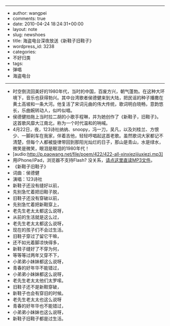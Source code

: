 - --
- author: wangpei
- comments: true
- date: 2010-04-24 18:24:31+00:00
- layout: note
- slug: newshoes
- title: 海盗电台深夜放送《新鞋子旧鞋子》
- wordpress_id: 3238
- categories:
- 不好归类
- tags:
- 弹唱
- 海盗电台
- --
- 时空倒流回美好的1980年代，当时的中国，百废方兴，朝气蓬勃。在这种大环境下，音乐也获得勃兴。其中台湾歌者侯德健来到大陆，把民谣的种子播撒在黄土高坡和一条大河。他复活了宋词元曲的伟大传统，歌词明白晓畅，意韵悠长，乐曲婉转动人，似吟似唱。
- 侯德健拍拖上当时拉二胡的小歌手程琳，并为她创作了《新鞋子，旧鞋子》。这首歌风靡大江南北，称为一个时代温和的呐喊。
- 4月22日，夜，123诗社纳纳、snoopy，冯一刀，吴凡，以及刘桂兰、方恨少、一脚刹车在我家，伴着吉他，轻轻哼唱起这首老歌。虽然歌词大家都记不清楚，但每个人都被旋律带回到那阳光灿烂的日子，那山是青山，水是绿水，微笑是微笑，眼泪是眼泪的1980年代！
- [audio:http://p.paowang.net/file/poem/422/422-all-xinxiezijiuxiezi.mp3]
- 用iPhone/iPad，浏览器不支持Flash? 没关系，[请点这里直读MP3文件](http://p.paowang.net/file/poem/422/422-all-xinxiezijiuxiezi.mp3)。
- 《新鞋子旧鞋子》
- 词曲：侯德健
- 演唱：123诗社
- 新鞋子还没有缝好以前，
- 先别急忙着把旧鞋子脱，
- 旧鞋子还没有穿破以前，
- 先别急忙着把新鞋穿上，
- 老先生老太太都这么说呀，
- 从前的生活就是这么过，
- 老先生老太太都这么说呀，
- 现在的孩子们不会过生活。
- 旧鞋子穿过了留它干嘛，
- 还不如光着脚凉快得多，
- 新鞋子缝好了不穿为何，
- 等等等过两年又穿不下，
- 小弟弟小妹妹都这么说呀，
- 青春的好年华不能错过，
- 小弟弟小妹妹都这么说呀，
- 老先生老太太他们太罗嗦。
- 旧鞋子还不是新鞋穿破，
- 新鞋子也会有穿旧的时候。
- 老先生老太太也这么说呀
- 青春的好年华也不能错过，
- 小弟弟小妹妹也这么说呀，
- 新鞋子旧鞋子都是过生活。
